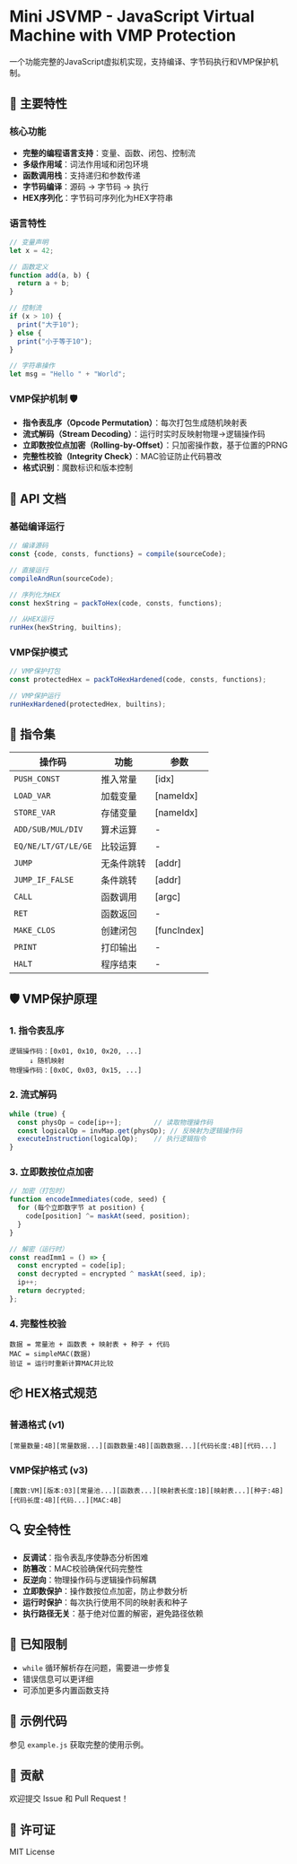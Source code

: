 # Mini JSVMP - JavaScript Virtual Machine with VMP Protection

一个功能完整的JavaScript虚拟机实现，支持编译、字节码执行和VMP保护机制。

## 🚀 主要特性

### 核心功能
- **完整的编程语言支持**：变量、函数、闭包、控制流
- **多级作用域**：词法作用域和闭包环境
- **函数调用栈**：支持递归和参数传递
- **字节码编译**：源码 → 字节码 → 执行
- **HEX序列化**：字节码可序列化为HEX字符串

### 语言特性
```javascript
// 变量声明
let x = 42;

// 函数定义
function add(a, b) {
  return a + b;
}

// 控制流
if (x > 10) {
  print("大于10");
} else {
  print("小于等于10");
}

// 字符串操作
let msg = "Hello " + "World";
```

### VMP保护机制 🛡️
- **指令表乱序（Opcode Permutation）**：每次打包生成随机映射表
- **流式解码（Stream Decoding）**：运行时实时反映射物理→逻辑操作码
- **立即数按位点加密（Rolling-by-Offset）**：只加密操作数，基于位置的PRNG
- **完整性校验（Integrity Check）**：MAC验证防止代码篡改
- **格式识别**：魔数标识和版本控制

## 📖 API 文档

### 基础编译运行

```javascript
// 编译源码
const {code, consts, functions} = compile(sourceCode);

// 直接运行
compileAndRun(sourceCode);

// 序列化为HEX
const hexString = packToHex(code, consts, functions);

// 从HEX运行
runHex(hexString, builtins);
```

### VMP保护模式

```javascript
// VMP保护打包
const protectedHex = packToHexHardened(code, consts, functions);

// VMP保护运行
runHexHardened(protectedHex, builtins);
```

## 🔧 指令集

| 操作码 | 功能 | 参数 |
|--------|------|------|
| `PUSH_CONST` | 推入常量 | [idx] |
| `LOAD_VAR` | 加载变量 | [nameIdx] |
| `STORE_VAR` | 存储变量 | [nameIdx] |
| `ADD/SUB/MUL/DIV` | 算术运算 | - |
| `EQ/NE/LT/GT/LE/GE` | 比较运算 | - |
| `JUMP` | 无条件跳转 | [addr] |
| `JUMP_IF_FALSE` | 条件跳转 | [addr] |
| `CALL` | 函数调用 | [argc] |
| `RET` | 函数返回 | - |
| `MAKE_CLOS` | 创建闭包 | [funcIndex] |
| `PRINT` | 打印输出 | - |
| `HALT` | 程序结束 | - |

## 🛡️ VMP保护原理

### 1. 指令表乱序
```
逻辑操作码：[0x01, 0x10, 0x20, ...]
     ↓ 随机映射
物理操作码：[0x0C, 0x03, 0x15, ...]
```

### 2. 流式解码
```javascript
while (true) {
  const physOp = code[ip++];        // 读取物理操作码
  const logicalOp = invMap.get(physOp); // 反映射为逻辑操作码
  executeInstruction(logicalOp);    // 执行逻辑指令
}
```

### 3. 立即数按位点加密
```javascript
// 加密（打包时）
function encodeImmediates(code, seed) {
  for (每个立即数字节 at position) {
    code[position] ^= maskAt(seed, position);
  }
}

// 解密（运行时）
const readImm1 = () => {
  const encrypted = code[ip];
  const decrypted = encrypted ^ maskAt(seed, ip);
  ip++;
  return decrypted;
};
```

### 4. 完整性校验
```
数据 = 常量池 + 函数表 + 映射表 + 种子 + 代码
MAC = simpleMAC(数据)
验证 = 运行时重新计算MAC并比较
```

## 📦 HEX格式规范

### 普通格式 (v1)
```
[常量数量:4B][常量数据...][函数数量:4B][函数数据...][代码长度:4B][代码...]
```

### VMP保护格式 (v3)
```
[魔数:VM][版本:03][常量池...][函数表...][映射表长度:1B][映射表...][种子:4B][代码长度:4B][代码...][MAC:4B]
```

## 🔍 安全特性

- **反调试**：指令表乱序使静态分析困难
- **防篡改**：MAC校验确保代码完整性
- **反逆向**：物理操作码与逻辑操作码解耦
- **立即数保护**：操作数按位点加密，防止参数分析
- **运行时保护**：每次执行使用不同的映射表和种子
- **执行路径无关**：基于绝对位置的解密，避免路径依赖

## 🚧 已知限制

- `while` 循环解析存在问题，需要进一步修复
- 错误信息可以更详细
- 可添加更多内置函数支持

## 📝 示例代码

参见 `example.js` 获取完整的使用示例。

## 🤝 贡献

欢迎提交 Issue 和 Pull Request！

## 📄 许可证

MIT License
